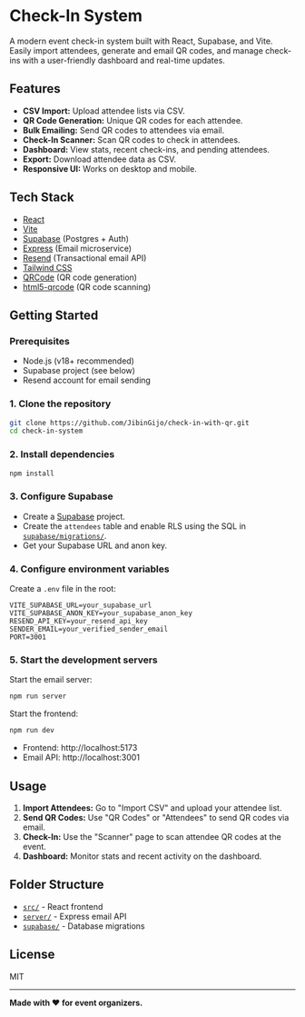 # Check-In System

A modern event check-in system built with React, Supabase, and Vite. Easily import attendees, generate and email QR codes, and manage check-ins with a user-friendly dashboard and real-time updates.

## Features

- **CSV Import:** Upload attendee lists via CSV.
- **QR Code Generation:** Unique QR codes for each attendee.
- **Bulk Emailing:** Send QR codes to attendees via email.
- **Check-In Scanner:** Scan QR codes to check in attendees.
- **Dashboard:** View stats, recent check-ins, and pending attendees.
- **Export:** Download attendee data as CSV.
- **Responsive UI:** Works on desktop and mobile.

## Tech Stack

- [React](https://react.dev/)
- [Vite](https://vitejs.dev/)
- [Supabase](https://supabase.com/) (Postgres + Auth)
- [Express](https://expressjs.com/) (Email microservice)
- [Resend](https://resend.com/) (Transactional email API)
- [Tailwind CSS](https://tailwindcss.com/)
- [QRCode](https://github.com/zpao/qrcode.react) (QR code generation)
- [html5-qrcode](https://github.com/mebjas/html5-qrcode) (QR code scanning)

## Getting Started

### Prerequisites

- Node.js (v18+ recommended)
- Supabase project (see below)
- Resend account for email sending

### 1. Clone the repository

```sh
git clone https://github.com/JibinGijo/check-in-with-qr.git
cd check-in-system
```

### 2. Install dependencies

```sh
npm install
```

### 3. Configure Supabase

- Create a [Supabase](https://app.supabase.com/) project.
- Create the `attendees` table and enable RLS using the SQL in [`supabase/migrations/`](supabase/migrations/).
- Get your Supabase URL and anon key.

### 4. Configure environment variables

Create a `.env` file in the root:

```
VITE_SUPABASE_URL=your_supabase_url
VITE_SUPABASE_ANON_KEY=your_supabase_anon_key
RESEND_API_KEY=your_resend_api_key
SENDER_EMAIL=your_verified_sender_email
PORT=3001
```

### 5. Start the development servers

Start the email server:

```sh
npm run server
```

Start the frontend:

```sh
npm run dev
```

- Frontend: http://localhost:5173
- Email API: http://localhost:3001

## Usage

1. **Import Attendees:** Go to "Import CSV" and upload your attendee list.
2. **Send QR Codes:** Use "QR Codes" or "Attendees" to send QR codes via email.
3. **Check-In:** Use the "Scanner" page to scan attendee QR codes at the event.
4. **Dashboard:** Monitor stats and recent activity on the dashboard.

## Folder Structure

- [`src/`](src/) - React frontend
- [`server/`](server/) - Express email API
- [`supabase/`](supabase/) - Database migrations

## License

MIT

---

**Made with ❤️ for event organizers.**